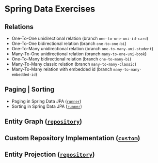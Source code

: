 # Spring Data Exercises

## **Relations**

* One-To-One unidirectional relation (branch `one-to-one-uni-id-card`)
* One-To-One bidirectional relation (branch `one-to-one-bi`)
* One-To-Many unidirectional relation (branch `one-to-many-uni-student`)
* Many-To-One unidirectional relation (branch `many-to-one-uni-book`)
* One-To-Many bidirectional relation (branch `one-to-many-bi`)
* Many-To-Many classic relation (branch `many-to-many-classic`)
* Many-To-Many relation with embedded id (branch `many-to-many-embedded-id`)

## **Paging | Sorting**

* Paging in Spring Data JPA ([`runner`](src/main/java/com/springdataexercises/runner/PagingRunner.java))
* Sorting in Spring Data JPA ([`runner`](src/main/java/com/springdataexercises/runner/SortingRunner.java))

## **Entity Graph ([`repository`](src/main/java/com/springdataexercises/model/repository/UserEntityGraphRepository.java))**
## **Custom Repository Implementation ([`custom`](src/main/java/com/springdataexercises/model/repository/custom))**
## **Entity Projection ([`repository`](src/main/java/com/springdataexercises/model/repository/UserProjectionRepository.java))**